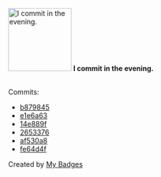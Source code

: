 <img src="https://my-badges.github.io/my-badges/evening-commits.png" alt="I commit in the evening." title="I commit in the evening." width="128">
<strong>I commit in the evening.</strong>
<br><br>

Commits:

- <a href="https://github.com/ksysoev/go-templ/commit/b879845bf1a8f6e8b1b8ba3c33f35698acc7e74d">b879845</a>
- <a href="https://github.com/ksysoev/go-templ/commit/e1e6a6364b0e1cce7409c73c932251b5e8e47580">e1e6a63</a>
- <a href="https://github.com/ksysoev/go-templ/commit/14e889f63f3bb266e36976452209b2c1697dee62">14e889f</a>
- <a href="https://github.com/ksysoev/go-templ/commit/2653376c88bcf13e0f32c394acf6b2fa0834b5c2">2653376</a>
- <a href="https://github.com/ksysoev/go-templ/commit/af530a8de44cfcd926987c5983f5a02a68f128f6">af530a8</a>
- <a href="https://github.com/ksysoev/help-my-pet/commit/fe64d4fe8fd863fee297aacfbfd5b488f113dbd0">fe64d4f</a>


Created by <a href="https://github.com/my-badges/my-badges">My Badges</a>
